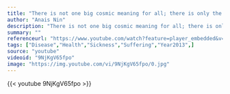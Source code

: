 ```yaml
---
title: "There is not one big cosmic meaning for all; there is only the meaning we each give to our life, an individual meaning, an individual plot, like an individual novel, a book for each person."
author: "Anais Nin"
description: "There is not one big cosmic meaning for all; there is only the meaning we each give to our life, an individual meaning, an individual plot, like an individual novel, a book for each person. - Anais Nin quotes from GetInspired365.com"
summary: ""
referenceurl: "https://www.youtube.com/watch?feature=player_embedded&v=9NjKgV65fpo"
tags: ["Disease","Health","Sickness","Suffering","Year2013",]
source: "youtube"
videoid: "9NjKgV65fpo"
image: "https://img.youtube.com/vi/9NjKgV65fpo/0.jpg"
---
```


{{< youtube 9NjKgV65fpo >}}
